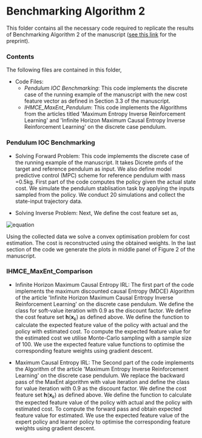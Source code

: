 # Benchmarking Algorithm 2
This folder contains all the necessary code required to replicate the results of Benchmarking Algorithm 2 of the manuscript ([see this link](https://arxiv.org/abs/2306.13928) for the preprint).

### Contents 
The following files are contained in this folder,

- Code Files:
  - *Pendulum IOC Benchmarking*: This code implements the discrete case of the running example of the manuscript with the new cost feature vector as defined in Section 3.3 of the manuscript.
  - *IHMCE_MaxEnt_Pendulum*: This code implements the Algorithms from the articles titled 'Maximum Entropy Inverse Reinforcement Learning' and 'Infinite Horizon Maximum Causal Entropy Inverse Reinforcement Learning' on the discrete case pendulum.
 
### Pendulum IOC Benchmarking
- Solving Forward Problem:
This code implememts the discrete case of the running example of the manuscript. It takes Dicrete pmfs of the target and reference pendulum as input. We also define model predictive control (MPC) scheme for reference pendulum with mass =0.5kg. First part of the code computes the policy given the actual state cost. We simulate the pendulum stablisation task by applying the inputs sampled from the policy. We conduct 20 simulations and collect the state-input trajectory data.  

- Solving Inverse Problem:
Next, We define the cost feature set as,

![equation](https://latex.codecogs.com/png.image?\small&space;\dpi{150}\textbf{h}(\textbf{x}_{k})=[1-\exp(-(\cos(\theta_{k})-1)^{2}),1-\exp(-\omega_{k}^{2})].)

Using the collected data we solve a convex optimisation problem for cost estimation. The cost is reconstructed using the obtained weights.
In the last section of the code we generate the plots in middle panel of Figure 2 of the manuscript.

### IHMCE_MaxEnt_Comparison
- Infinite Horizon Maximum Causal Entropy IRL:
The first part of the code implements the maximum discounted causal Entropy (MDCE) Algorithm of the article 'Infinite Horizon Maximum Causal Entropy Inverse Reinforcement Learning' on the discrete case pendulum. We define the class for soft-value iteration with 0.9 as the discount factor. We define the cost feature set $\textbf{h}(\textbf{x}_{k})$ as defined above. We define the function to calculate the expected feature value of the policy with actual and the policy with estimated cost. To compute the expected feature value for the estimated cost we utilise Monte-Carlo sampling with a sample size of 100. We use the expected feature value functions to optimise the corresponding feature weights using gradient descent.

- Maximum Causal Entropy IRL:
The Second part of the code implements the Algorithm of the article 'Maximum Entropy Inverse Reinforcement Learning' on the discrete case pendulum. We replace the backward pass of the MaxEnt algorithm with value iteration and define the class for value iteration with 0.9 as the discount factor. We define the cost feature set $\textbf{h}(\textbf{x}_{k})$ as defined above. We define the function to calculate the expected feature value of the policy with actual and the policy with estimated cost. To compute the forward pass and obtain expected feature value for estimated. We use the expected feature value of the expert policy and learner policy to optimise the corresponding feature weights using gradient descent.

  


